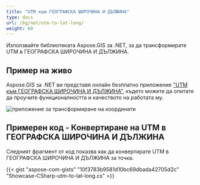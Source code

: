 ```yaml
---
title: "UTM към ГЕОГРАФСКА ШИРОЧИНА И ДЪЛЖИНА"
type: docs
url: /bg/net/utm-to-lat-long/
weight: 60
---
```


Използвайте библиотеката Aspose.GIS за .NET, за да трансформирате UTM в ГЕОГРАФСКА ШИРОЧИНА И ДЪЛЖИНА.

## **Пример на живо**

Aspose.GIS за .NET ви представя онлайн безплатно приложение ["UTM към ГЕОГРАФСКА ШИРОЧИНА И ДЪЛЖИНА"](https://products.aspose.app/gis/transformation/utm-to-lat-long), където можете да опитате да проучите функционалността и качеството на работата му.

![приложение за трансформиране на координати](transform-coordinates.png)

## **Примерен код - Конвертиране на UTM в ГЕОГРАФСКА ШИРОЧИНА И ДЪЛЖИНА**

Следният фрагмент от код показва как да конвертирате UTM в ГЕОГРАФСКА ШИРОЧИНА И ДЪЛЖИНА за точка.

{{< gist "aspose-com-gists" "10f3783b9581d10bc69dbada42705d2c" "Showcase-CSharp-utm-to-lat-long.cs" >}}
